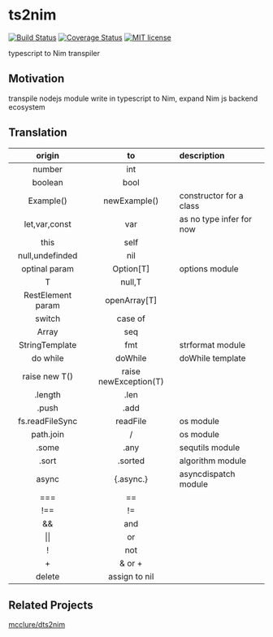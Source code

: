 # ts2nim  
[![Build Status](https://travis-ci.org/bung87/ts2nim.svg?branch=master)](https://travis-ci.org/bung87/ts2nim.svg?branch=master)
[![Coverage Status](https://coveralls.io/repos/github/bung87/ts2nim/badge.svg?branch=master)](https://coveralls.io/github/bung87/ts2nim?branch=master)
[![MIT license](http://img.shields.io/badge/license-MIT-brightgreen.svg)](http://opensource.org/licenses/MIT)  

typescript to Nim transpiler  

## Motivation  

transpile nodejs module write in typescript to Nim, expand Nim js backend ecosystem  

## Translation  

| origin       | to     | description     |
| :-------------: | :----------: | :----------- |
| number   | int |  |
| boolean   | bool |  |
|  Example() | newExample()   | constructor for a class    |
| let,var,const   | var | as no type infer for now |
| this   | self |  |
| null,undefinded   | nil |  |
| optinal param   | Option[T] | options module |
| T|null,T || undefinded param   | T | ref type|
| RestElement param   | openArray[T] |  |
| switch   | case of |  |
| Array   | seq |  |
| StringTemplate   | fmt | strformat module |
| do while   | doWhile | doWhile template |
| raise new T()   | raise newException(T) |  |
| .length   | .len |  |
| .push   | .add |  |
| fs.readFileSync   | readFile | os module  |
| path.join   | / | os module |
| .some   | .any | sequtils module |
| .sort   | .sorted | algorithm module |
| async   | {.async.} | asyncdispatch module |
| ===   | == |  |
| !==   | != |  |
| &&   | and |  |
| \|\|   | or |  |
| !   | not |  |
| +   | & or + |  |
| delete   | assign to nil |  |


## Related Projects  

[mcclure/dts2nim](https://github.com/mcclure/dts2nim)  